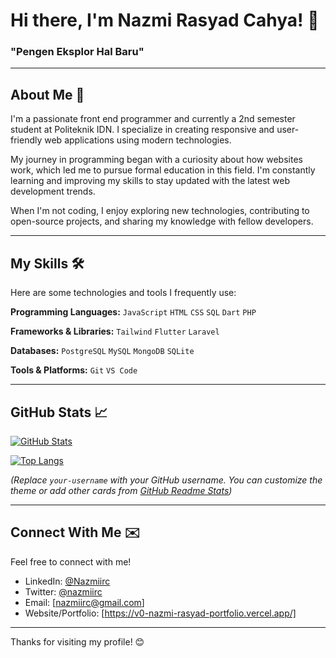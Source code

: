 # Hi there, I'm Nazmi Rasyad Cahya! 👋

### "Pengen Eksplor Hal Baru"

---

## About Me 🚀

I'm a passionate front end programmer and currently a 2nd semester student at Politeknik IDN. I specialize in creating responsive and user-friendly web applications using modern technologies.

My journey in programming began with a curiosity about how websites work, which led me to pursue formal education in this field. I'm constantly learning and improving my skills to stay updated with the latest web development trends.

When I'm not coding, I enjoy exploring new technologies, contributing to open-source projects, and sharing my knowledge with fellow developers.

---

## My Skills 🛠️

Here are some technologies and tools I frequently use:

**Programming Languages:**
`JavaScript` `HTML` `CSS` `SQL` `Dart` `PHP`

**Frameworks & Libraries:**
`Tailwind` `Flutter` `Laravel`

**Databases:**
`PostgreSQL` `MySQL` `MongoDB` `SQLite`

**Tools & Platforms:**
`Git` `VS Code`

---
## GitHub Stats 📈

[![GitHub Stats](https://github-readme-stats.vercel.app/api?username=your-username&show_icons=true&theme=dracula)](https://github.com/anuraghazra/github-readme-stats)

[![Top Langs](https://github-readme-stats.vercel.app/api/top-langs/?username=your-username&layout=compact&theme=dracula)](https://github.com/anuraghazra/github-readme-stats)

*(Replace `your-username` with your GitHub username. You can customize the theme or add other cards from [GitHub Readme Stats](https://github.com/anuraghazra/github-readme-stats))*

---

## Connect With Me ✉️

Feel free to connect with me!

* LinkedIn: [@Nazmiirc](https://www.linkedin.com/in/nazmi-rasyad-620095317/)
* Twitter: [@nazmiirc](https://x.com/nazmiirc)
* Email: [nazmiirc@gmail.com]
* Website/Portfolio: [https://v0-nazmi-rasyad-portfolio.vercel.app/]

---

Thanks for visiting my profile! 😊
